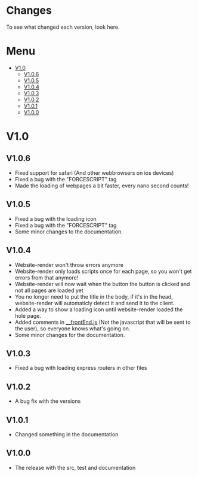 # Changes
To see what changed each version, look here.

# Menu
* [V1.0](#v1.0)
  * [V1.0.6](#V1.0.6)
  * [V1.0.5](#V1.0.5)
  * [V1.0.4](#V1.0.4)
  * [V1.0.3](#V1.0.3)
  * [V1.0.2](#V1.0.2)
  * [V1.0.1](#v1.0.1)
  * [V1.0.0](#v1.0.0)

# V1.0
## V1.0.6
* Fixed support for safari (And other webbrowsers on ios devices)
* Fixed a bug with the "FORCESCRIPT" tag
* Made the loading of webpages a bit faster, every nano second counts!
## V1.0.5
* Fixed a bug with the loading icon
* Fixed a bug with the "FORCESCRIPT" tag
* Some minor changes to the documentation.
## V1.0.4
* Website-render won't throw errors anymore
* Website-render only loads scripts once for each page, so you won't get errors from that anymore!
* Website-render will now wait when the button the button is clicked and not all pages are loaded yet
* You no longer need to put the title in the body, if it's in the head, website-render will automaticly detect it and send it to the client.
* Added a way to show a loading icon until website-render loaded the hole page.
* Added comments in [__frontEnd.js](src/__frontEnd.js) (Not the javascript that will be sent to the user), so everyone knows what's going on.
* Some minor changes for the documentation.
## V1.0.3
* Fixed a bug with loading express routers in other files
## V1.0.2
* A bug fix with the versions
## V1.0.1
* Changed something in the documentation
## V1.0.0
* The release with the src, test and documentation